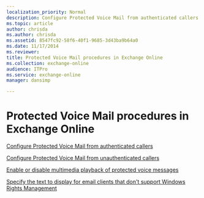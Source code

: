 ```yaml
---
localization_priority: Normal
description: Configure Protected Voice Mail from authenticated callers
ms.topic: article
author: chrisda
ms.author: chrisda
ms.assetid: 8547fc92-58f6-40f1-9685-3d43ba9b64a0
ms.date: 11/17/2014
ms.reviewer: 
title: Protected Voice Mail procedures in Exchange Online
ms.collection: exchange-online
audience: ITPro
ms.service: exchange-online
manager: dansimp

---
```


# Protected Voice Mail procedures in Exchange Online

[Configure Protected Voice Mail from authenticated callers](configure-protected-voice-mail-from-authenticated-callers.md)

[Configure Protected Voice Mail from unauthenticated callers](configure-protected-voice-mail-from-unauthenticated-callers.md)

[Enable or disable multimedia playback of protected voice messages](enable-or-disable-multimedia-playback.md)

[Specify the text to display for email clients that don't support Windows Rights Management](specify-text-to-display-for-clients-that-don-t-support-windows-rights-management.md)
